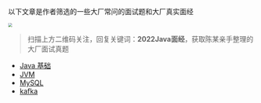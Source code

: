 以下文章是作者筛选的一些大厂常问的面试题和大厂真实面经

<img src="https://img.java-family.cn/20230611092954image-20230611092954337.png" style="zoom:50%;" />

> 扫描上方二维码关注，回复关键词：**2022Java面经**，获取陈某亲手整理的大厂面试真题

- [Java 基础](interview/java-base.md)
- [JVM](interview/jvm.md)
- [MySQL](interview/MySQL.md)
- [kafka](interview/kafka.md)




